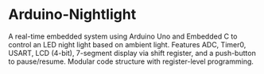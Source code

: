 # Arduino-Nightlight
A real-time embedded system using Arduino Uno and Embedded C to control an LED night light based on ambient light. Features ADC, Timer0, USART, LCD (4-bit), 7-segment display via shift register, and a push-button to pause/resume. Modular code structure with register-level programming.
